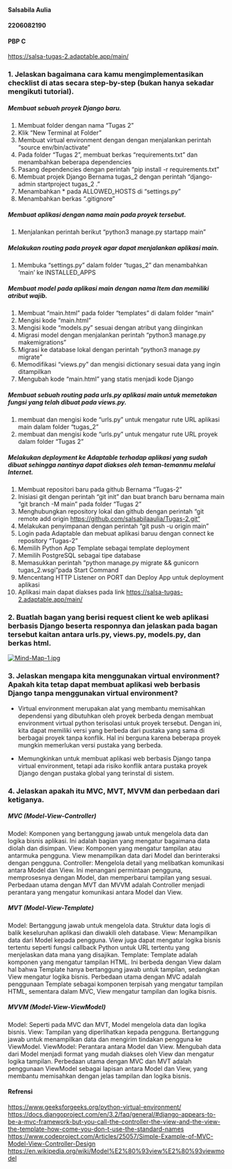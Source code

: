 #### Salsabila Aulia
#### 2206082190
#### PBP C

https://salsa-tugas-2.adaptable.app/main/

### 1.	Jelaskan bagaimana cara kamu mengimplementasikan checklist di atas secara step-by-step (bukan hanya sekadar mengikuti tutorial).
#####	Membuat sebuah proyek Django baru.
1.	Membuat folder dengan nama “Tugas 2”
2.	Klik “New Terminal at Folder”
3.	Membuat virtual environment dengan dengan menjalankan perintah “source env/bin/activate”
4.	Pada folder “Tugas 2”, membuat berkas “requirements.txt” dan menambahkan beberapa dependencies
5.	Pasang dependencies dengan perintah “pip install -r requirements.txt”
6.	Membuat projek Django Bernama tugas_2 dengan perintah “django-admin startproject tugas_2 .”
7.	Menambahkan * pada ALLOWED_HOSTS di “settings.py”
8.	Menambahkan berkas “.gitignore”

#####	Membuat aplikasi dengan nama main pada proyek tersebut.
1.	Menjalankan perintah berikut “python3 manage.py startapp main”

##### Melakukan routing pada proyek agar dapat menjalankan aplikasi main.
1.	Membuka “settings.py” dalam folder “tugas_2” dan menambahkan ‘main’ ke INSTALLED_APPS

##### Membuat model pada aplikasi main dengan nama Item dan memiliki atribut wajib.
1.	Membuat “main.html” pada folder “templates” di dalam folder “main”
2.	Mengisi kode “main.html”
3.	Mengisi kode “models.py” sesuai dengan atribut yang diinginkan
4.	Migrasi model dengan menjalankan perintah “python3 manage.py makemigrations”
5.	Migrasi ke database lokal dengan perintah “python3 manage.py migrate”
6.	Memodifikasi “views.py” dan mengisi dictionary sesuai data yang ingin ditampilkan
7.	Mengubah kode “main.html” yang statis menjadi kode Django

##### Membuat sebuah routing pada urls.py aplikasi main untuk memetakan fungsi yang telah dibuat pada views.py.
1.	membuat dan mengisi kode “urls.py” untuk mengatur rute URL aplikasi main dalam folder “tugas_2”
2.	membuat dan mengisi kode “urls.py” untuk mengatur rute URL proyek dalam folder “Tugas 2”

##### Melakukan deployment ke Adaptable terhadap aplikasi yang sudah dibuat sehingga nantinya dapat diakses oleh teman-temanmu melalui Internet.
1.	Membuat repositori baru pada github Bernama “Tugas-2”
2.	Inisiasi git dengan perintah “git init” dan buat branch baru bernama main “git branch -M main”  pada folder “Tugas 2”
3.	Menghubungkan repository lokal dan github dengan perintah “git remote add origin https://github.com/salsabilaaulia/Tugas-2.git“
4.	Melakukan penyimpanan dengan perintah “git push -u origin main”
5.	Login pada Adaptable dan mebuat aplikasi baruu dengan connect ke repository “Tugas-2”
6.	Memilih Python App Template sebagai template deployment
7.	Memilih PostgreSQL sebagai tipe database
8.	Memasukkan perintah “python manage.py migrate && gunicorn tugas_2.wsgi”pada Start Command
9.	Mencentang HTTP Listener on PORT dan Deploy App untuk deployment aplikasi
10.	Aplikasi main dapat diakses pada link https://salsa-tugas-2.adaptable.app/main/

### 2.	Buatlah bagan yang berisi request client ke web aplikasi berbasis Django beserta responnya dan jelaskan pada bagan tersebut kaitan antara urls.py, views.py, models.py, dan berkas html.
[![Mind-Map-1.jpg](https://i.postimg.cc/Y2gfrLr7/Mind-Map-1.jpg)](https://postimg.cc/bdy2LJSV)

### 3.	Jelaskan mengapa kita menggunakan virtual environment? Apakah kita tetap dapat membuat aplikasi web berbasis Django tanpa menggunakan virtual environment?
- Virtual environment merupakan alat yang membantu memisahkan dependensi yang dibutuhkan oleh proyek berbeda dengan membuat environment virtual python terisolasi untuk proyek tersebut. Dengan ini, kita dapat memiliki versi yang berbeda dari pustaka yang sama di berbagai proyek tanpa konflik. Hal ini berguna karena beberapa proyek mungkin memerlukan versi pustaka yang berbeda.

- Memungkinkan untuk membuat aplikasi web berbasis Django tanpa virtual environment, tetapi ada risiko konflik antara pustaka proyek Django dengan pustaka global yang terinstal di sistem.

### 4.	Jelaskan apakah itu MVC, MVT, MVVM dan perbedaan dari ketiganya.
##### MVC (Model-View-Controller)
Model: Komponen yang bertanggung jawab untuk mengelola data dan logika bisnis aplikasi. Ini adalah bagian yang mengatur bagaimana data diolah dan disimpan.
View: Komponen yang mengatur tampilan atau antarmuka pengguna. View menampilkan data dari Model dan berinteraksi dengan pengguna.
Controller: Mengelola detail yang melibatkan komunikasi antara Model dan View. Ini menangani permintaan pengguna, memprosesnya dengan Model, dan memperbarui tampilan yang sesuai.
Perbedaan utama dengan MVT dan MVVM adalah Controller menjadi perantara yang mengatur komunikasi antara Model dan View.

##### MVT (Model-View-Template)
Model: Bertanggung jawab untuk mengelola data. Struktur data logis di balik keseluruhan aplikasi dan diwakili oleh database.
View: Menampilkan data dari Model kepada pengguna. View juga dapat mengatur logika bisnis tertentu seperti fungsi callback Python untuk URL tertentu yang menjelaskan data mana yang disajikan.
Template: Template adalah komponen yang mengatur tampilan HTML. Ini berbeda dengan View dalam hal bahwa Template hanya bertanggung jawab untuk tampilan, sedangkan View mengatur logika bisnis.
Perbedaan utama dengan MVC adalah penggunaan Template sebagai komponen terpisah yang mengatur tampilan HTML, sementara dalam MVC, View mengatur tampilan dan logika bisnis.

##### MVVM (Model-View-ViewModel)
Model: Seperti pada MVC dan MVT, Model mengelola data dan logika bisnis.
View: Tampilan yang diperlihatkan kepada pengguna. Bertanggung jawab untuk menampilkan data dan mengirim tindakan pengguna ke ViewModel.
ViewModel: Perantara antara Model dan View. Mengubah data dari Model menjadi format yang mudah diakses oleh View dan mengatur logika tampilan.
Perbedaan utama dengan MVC dan MVT adalah penggunaan ViewModel sebagai lapisan antara Model dan View, yang membantu memisahkan dengan jelas tampilan dan logika bisnis.

#### Refrensi
https://www.geeksforgeeks.org/python-virtual-environment/
https://docs.djangoproject.com/en/3.2/faq/general/#django-appears-to-be-a-mvc-framework-but-you-call-the-controller-the-view-and-the-view-the-template-how-come-you-don-t-use-the-standard-names
https://www.codeproject.com/Articles/25057/Simple-Example-of-MVC-Model-View-Controller-Design
https://en.wikipedia.org/wiki/Model%E2%80%93view%E2%80%93viewmodel
